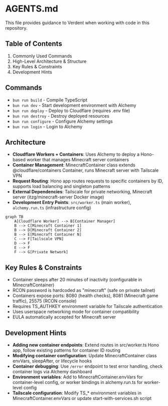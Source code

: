 # AGENTS.md
This file provides guidance to Verdent when working with code in this repository.

## Table of Contents
1. Commonly Used Commands
2. High-Level Architecture & Structure
3. Key Rules & Constraints
4. Development Hints

## Commands
- `bun run build` - Compile TypeScript
- `bun run dev` - Start development environment with Alchemy
- `bun run deploy` - Deploy to Cloudflare (requires .env file)
- `bun run destroy` - Destroy deployed resources
- `bun run configure` - Configure Alchemy settings
- `bun run login` - Login to Alchemy

## Architecture
- **Cloudflare Workers + Containers**: Uses Alchemy to deploy a Hono-based worker that manages Minecraft server containers
- **Container Management**: MinecraftContainer class extends @cloudflare/containers Container, runs Minecraft server with Tailscale VPN
- **Request Routing**: Hono app routes requests to specific containers by ID, supports load balancing and singleton patterns
- **External Dependencies**: Tailscale for private networking, Minecraft server (itzg/minecraft-server Docker image)
- **Development Entry Points**: `src/worker.ts` (main worker), `alchemy.run.ts` (infrastructure config)

```mermaid
graph TB
    A[Cloudflare Worker] --> B[Container Manager]
    B --> C[Minecraft Container 1]
    B --> D[Minecraft Container 2]
    B --> E[Minecraft Container N]
    C --> F[Tailscale VPN]
    D --> F
    E --> F
    F --> G[Private Network]
```

## Key Rules & Constraints
- Container sleeps after 20 minutes of inactivity (configurable in MinecraftContainer)
- RCON password is hardcoded as "minecraft" (safe on private tailnet)
- Containers expose ports: 8080 (health checks), 8081 (Minecraft game traffic), 25575 (RCON console)
- Requires TS_AUTHKEY environment variable for Tailscale authentication
- Uses userspace networking mode for container compatibility
- EULA automatically accepted for Minecraft server

## Development Hints
- **Adding new container endpoints**: Extend routes in src/worker.ts Hono app, follow existing patterns for container ID routing
- **Modifying container configuration**: Update MinecraftContainer class envVars, sleepAfter, or lifecycle hooks
- **Container debugging**: Use `/error` endpoint to test error handling, check container logs via Alchemy dashboard
- **Environment variables**: Add to MinecraftContainer.envVars for container-level config, or worker bindings in alchemy.run.ts for worker-level config
- **Tailscale configuration**: Modify TS_* environment variables in MinecraftContainer.envVars or update start-with-services.sh script